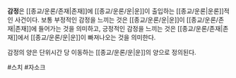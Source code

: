 **감정**은 [[종교/운론/존재|존재]]에 [[종교/운론/운|운]]이 출입하는 [[종교/운론|운론]]적인 사건이다. 보통 부정적인 감정을 느끼는 것은 [[종교/운론/운|운]]이 [[종교/운론/존재|존재]]에 들어가는 것을 의미하고, 긍정적인 감정을 느끼는 것은 [[종교/운론/존재|존재]]에서 [[종교/운론/운|운]]이 빠져나오는 것을 의미한다.

감정의 양은 단위시간 당 이동하는 [[종교/운론/운|운]]의 양으로 정의된다.

#스치 #자소크 